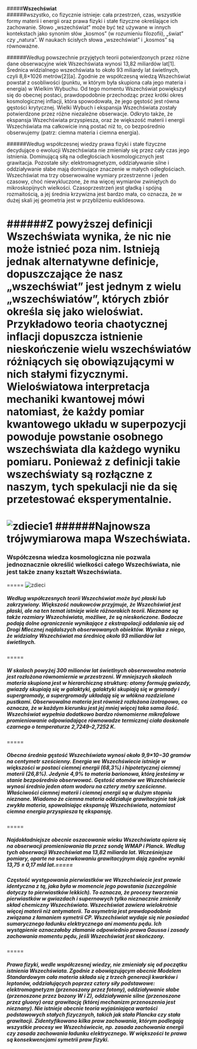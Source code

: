 #####__Wszechświat__  
######wszystko, co fizycznie istnieje: cała przestrzeń, czas, wszystkie formy materii i energii oraz prawa fizyki i stałe fizyczne określające ich zachowanie. Słowo „wszechświat” może być też używane w innych kontekstach jako synonim słów „kosmos” (w rozumieniu filozofii), „świat” czy „natura”. W naukach ścisłych słowa „wszechświat” i „kosmos” są równoważne.

######Według powszechnie przyjętych teorii potwierdzonych przez różne dane obserwacyjne wiek Wszechświata wynosi 13,82 miliardów lat[1]. Średnica widzialnego wszechświata to około 93 miliardy lat świetlnych, czyli 8,8×1026 metrów[2][a]. Zgodnie ze współczesną wiedzą Wszechświat powstał z osobliwości (punktu, w którym była skupiona cała jego materia i energia) w Wielkim Wybuchu. Od tego momentu Wszechświat powiększył się do obecnej postaci, prawdopodobnie przechodząc przez krótki okres kosmologicznej inflacji, która spowodowała, że jego gęstość jest równa gęstości krytycznej. Wielki Wybuch i ekspansja Wszechświata zostały potwierdzone przez różne niezależne obserwacje. Odkryto także, że ekspansja Wszechświata przyspiesza, oraz że większość materii i energii Wszechświata ma całkowicie inną postać niż to, co bezpośrednio obserwujemy (patrz: ciemna materia i ciemna energia).

######Według współczesnej wiedzy prawa fizyki i stałe fizyczne decydujące o ewolucji Wszechświata nie zmieniały się przez cały czas jego istnienia. Dominującą siłą na odległościach kosmologicznych jest grawitacja. Pozostałe siły: elektromagnetyzm, oddziaływanie silne i oddziaływanie słabe mają dominujące znaczenie w małych odległościach. Wszechświat ma trzy obserwowalne wymiary przestrzenne i jeden czasowy, choć niewykluczone, że ma więcej wymiarów zwiniętych do mikroskopijnych wielkości. Czasoprzestrzeń jest gładką i spójną rozmaitością, a jej średnia krzywizna jest bardzo mała, co oznacza, że w dużej skali jej geometria jest w przybliżeniu euklidesowa.

######Z powyższej definicji Wszechświata wynika, że nic nie może istnieć poza nim. Istnieją jednak alternatywne definicje, dopuszczające że nasz „wszechświat” jest jednym z wielu „wszechświatów”, których zbiór określa się jako wieloświat. Przykładowo teoria chaotycznej inflacji dopuszcza istnienie nieskończenie wielu wszechświatów różniących się obowiązującymi w nich stałymi fizycznymi. Wieloświatowa interpretacja mechaniki kwantowej mówi natomiast, że każdy pomiar kwantowego układu w superpozycji powoduje powstanie osobnego wszechświata dla każdego wyniku pomiaru. Ponieważ z definicji takie wszechświaty są rozłączne z naszym, tych spekulacji nie da się przetestować eksperymentalnie.
====
![zdiecie1](http://static.polskieradio.pl/files/59917c19-9fe1-4a9e-8451-c6868c11008c.file)
######Najnowsza trójwymiarowa mapa Wszechświata.
=


### Współczesna wiedza kosmologiczna nie pozwala jednoznacznie określić wielkości całego Wszechświata, nie jest także znany kształt Wszechświata.
=====
![zdieci](http://www.sp12.miasto.zgierz.pl/unia-2/kosmos/images/511145578.jpg)

##### Według współczesnych teorii Wszechświat może być płaski lub zakrzywiony. Większość naukowców przyjmuje, że Wszechświat jest płaski, ale na ten temat istnieje wiele różnorakich teorii. Nieznane są także rozmiary Wszechświata, możliwe, że są nieskończone. Badacze podają dolne ograniczenie wynikające z ekstrapolacji oddalania się od Drogi Mlecznej najdalszych obserwowanych obiektów. Wynika z niego, że widzialny Wszechświat ma średnicę około 93 miliardów lat świetlnych.
=====
##### W skalach powyżej 300 milionów lat świetlnych obserwowalna materia jest rozłożona równomiernie w przestrzeni. W mniejszych skalach materia skupiona jest w hierarchiczną strukturę: atomy formują gwiazdy, gwiazdy skupiają się w galaktyki, galaktyki skupiają się w gromady i supergromady, a supergromady układają się w włókna rozdzielone pustkami. Obserwowalna materia jest również rozłożona izotropowo, co oznacza, że w każdym kierunku jest jej mniej więcej taka sama ilość. Wszechświat wypełnia dodatkowo bardzo równomierne mikrofalowe promieniowanie odpowiadające równowadze termicznej ciała doskonale czarnego o temperaturze 2,7249–2,7252 K.
=====
##### Obecna średnia gęstość Wszechświata wynosi około 9,9×10−30 gramów na centymetr sześcienny. Energia we Wszechświecie istnieje w większości w postaci ciemnej energii (68,3%) i hipotetycznej ciemnej materii (26,8%). Jedynie 4,9% to materia barionowa, którą jesteśmy w stanie bezpośrednio obserwować. Gęstość atomów we Wszechświecie wynosi średnio jeden atom wodoru na cztery metry sześcienne. Właściwości ciemnej materii i ciemnej energii są w dużym stopniu nieznane. Wiadomo że ciemna materia oddziałuje grawitacyjnie tak jak zwykła materia, spowalniając ekspansję Wszechświata, natomiast ciemna energia przyspiesza tę ekspansję.
=====
##### Najdokładniejsze obecnie oszacowanie wieku Wszechświata opiera się na obserwacji promieniowania tła przez sondę WMAP i Planck. Według tych obserwacji Wszechświat ma 13,82 miliarda lat. Wcześniejsze pomiary, oparte na soczewkowaniu grawitacyjnym dają zgodne wyniki 13,75 ± 0,17 mld lat.=====
##### Częstość występowania pierwiastków we Wszechświecie jest prawie identyczna z tą, jaka była w momencie jego powstania (szczególnie dotyczy to pierwiastków lekkich). To oznacza, że procesy tworzenia pierwiastków w gwiazdach i supernowych tylko nieznacznie zmieniły skład chemiczny Wszechświata. Wszechświat zawiera wielokrotnie więcej materii niż antymaterii. Ta asymetria jest prawdopodobnie związana z łamaniem symetrii CP. Wszechświat wydaje się nie posiadać sumarycznego ładunku elektrycznego ani momentu pędu. Ich wystąpienie oznaczałoby złamanie odpowiednio prawa Gaussa i zasady zachowania momentu pędu, jeśli Wszechświat jest skończony.
=====
##### Prawa fizyki, wedle współczesnej wiedzy, nie zmieniały się od początku istnienia Wszechświata. Zgodnie z obowiązującym obecnie Modelem Standardowym cała materia składa się z trzech generacji kwarków i leptonów, oddziałujących poprzez cztery siły podstawowe: elektromagnetyzm (przenoszony przez fotony), oddziaływanie słabe (przenoszone przez bozony W i Z), oddziaływanie silne (przenoszone przez gluony) oraz grawitację (której mechanizm przenoszenia jest nieznany). Nie istnieje obecnie teoria wyjaśniająca wartości podstawowych stałych fizycznych, takich jak stała Plancka czy stała grawitacji. Zidentyfikowano kilka praw zachowania, którym podlegają wszystkie procesy we Wszechświecie, np. zasada zachowania energii czy zasada zachowania ładunku elektrycznego. W większości te prawa są konsekwencjami symetrii praw fizyki.
